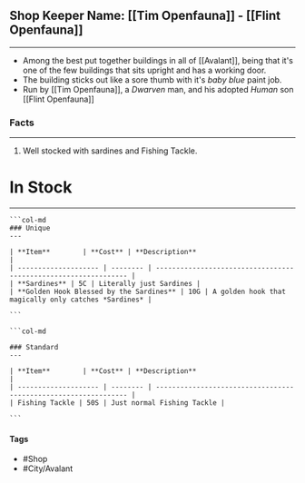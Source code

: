 
## Shop Keeper Name: [[Tim Openfauna]] - [[Flint Openfauna]]
---
- Among the best put together buildings in all of [[Avalant]], being that it's one of the few buildings that sits upright and has a working door. 
- The building sticks out like a sore thumb with it's *baby blue* paint job. 
- Run by [[Tim Openfauna]], a *Dwarven* man,  and his adopted *Human* son [[Flint Openfauna]]

### Facts
---
1. Well stocked with sardines and Fishing Tackle.

# In Stock
---
````col
```col-md
### Unique
---

| **Item**        | **Cost** | **Description**                                                 |
| -------------------- | -------- | --------------------------------------------------------------- |
| **Sardines** | 5C | Literally just Sardines |
| **Golden Hook Blessed by the Sardines** | 10G | A golden hook that magically only catches *Sardines* |

```

```col-md

### Standard
---

| **Item**        | **Cost** | **Description**                                                 |
| -------------------- | -------- | --------------------------------------------------------------- |
| Fishing Tackle | 50S | Just normal Fishing Tackle |

```
````

#### Tags
- #Shop 
- #City/Avalant 